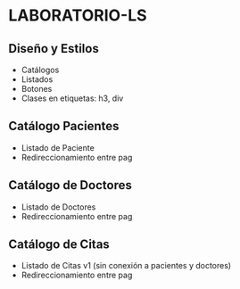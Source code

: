 # LABORATORIO-LS
## Diseño y Estilos
* Catálogos
* Listados
* Botones
* Clases en etiquetas: h3, div
## Catálogo Pacientes
* Listado de Paciente
* Redireccionamiento entre pag
## Catálogo de Doctores
* Listado de Doctores
* Redireccionamiento entre pag
## Catálogo de Citas
* Listado de Citas v1 (sin conexión a pacientes y doctores)
* Redireccionamiento entre pag
